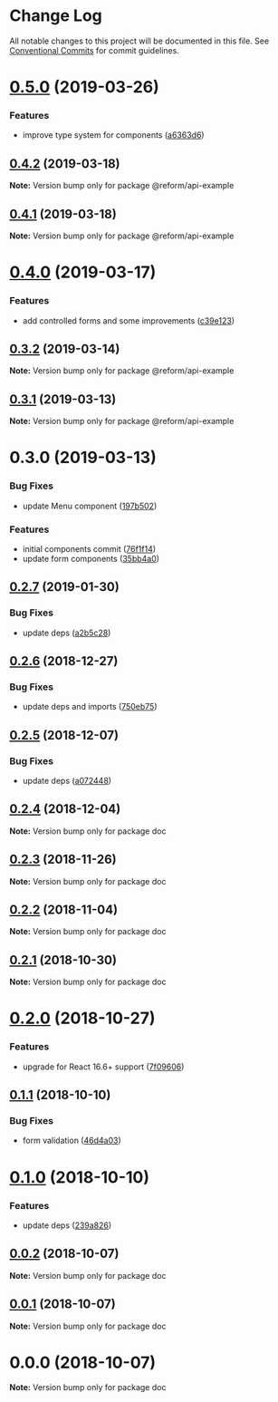 # Change Log

All notable changes to this project will be documented in this file.
See [Conventional Commits](https://conventionalcommits.org) for commit guidelines.

# [0.5.0](https://github.com/izatop/reform/compare/@reform/api-example@0.4.2...@reform/api-example@0.5.0) (2019-03-26)


### Features

* improve type system for components ([a6363d6](https://github.com/izatop/reform/commit/a6363d6))





## [0.4.2](https://github.com/izatop/reform/compare/@reform/api-example@0.4.1...@reform/api-example@0.4.2) (2019-03-18)

**Note:** Version bump only for package @reform/api-example





## [0.4.1](https://github.com/izatop/reform/compare/@reform/api-example@0.4.0...@reform/api-example@0.4.1) (2019-03-18)

**Note:** Version bump only for package @reform/api-example





# [0.4.0](https://github.com/izatop/reform/compare/@reform/api-example@0.3.2...@reform/api-example@0.4.0) (2019-03-17)


### Features

* add controlled forms and some improvements ([c39e123](https://github.com/izatop/reform/commit/c39e123))





## [0.3.2](https://github.com/izatop/reform/compare/@reform/api-example@0.3.1...@reform/api-example@0.3.2) (2019-03-14)

**Note:** Version bump only for package @reform/api-example





## [0.3.1](https://github.com/izatop/reform/compare/@reform/api-example@0.3.0...@reform/api-example@0.3.1) (2019-03-13)

**Note:** Version bump only for package @reform/api-example





# 0.3.0 (2019-03-13)


### Bug Fixes

* update Menu component ([197b502](https://github.com/izatop/reform/commit/197b502))


### Features

* initial components commit ([76f1f14](https://github.com/izatop/reform/commit/76f1f14))
* update form components ([35bb4a0](https://github.com/izatop/reform/commit/35bb4a0))





## [0.2.7](https://github.com/izatop/reform/compare/doc@0.2.6...doc@0.2.7) (2019-01-30)


### Bug Fixes

* update deps ([a2b5c28](https://github.com/izatop/reform/commit/a2b5c28))





## [0.2.6](https://github.com/izatop/reform/compare/doc@0.2.5...doc@0.2.6) (2018-12-27)


### Bug Fixes

* update deps and imports ([750eb75](https://github.com/izatop/reform/commit/750eb75))





## [0.2.5](https://github.com/izatop/reform/compare/doc@0.2.4...doc@0.2.5) (2018-12-07)


### Bug Fixes

* update deps ([a072448](https://github.com/izatop/reform/commit/a072448))





## [0.2.4](https://github.com/izatop/reform/compare/doc@0.2.3...doc@0.2.4) (2018-12-04)

**Note:** Version bump only for package doc





## [0.2.3](https://github.com/izatop/reform/compare/doc@0.2.2...doc@0.2.3) (2018-11-26)

**Note:** Version bump only for package doc





## [0.2.2](https://github.com/izatop/reform/compare/doc@0.2.1...doc@0.2.2) (2018-11-04)

**Note:** Version bump only for package doc





## [0.2.1](https://github.com/izatop/reform/compare/doc@0.2.0...doc@0.2.1) (2018-10-30)

**Note:** Version bump only for package doc





# [0.2.0](https://github.com/izatop/reform/compare/doc@0.1.1...doc@0.2.0) (2018-10-27)


### Features

* upgrade for React 16.6+ support ([7f09606](https://github.com/izatop/reform/commit/7f09606))





## [0.1.1](https://github.com/izatop/reform/compare/doc@0.1.0...doc@0.1.1) (2018-10-10)


### Bug Fixes

* form validation ([46d4a03](https://github.com/izatop/reform/commit/46d4a03))





# [0.1.0](https://github.com/izatop/reform/compare/doc@0.0.2...doc@0.1.0) (2018-10-10)


### Features

* update deps ([239a826](https://github.com/izatop/reform/commit/239a826))





## [0.0.2](https://github.com/izatop/reform/compare/doc@0.0.1...doc@0.0.2) (2018-10-07)

**Note:** Version bump only for package doc





## [0.0.1](https://github.com/izatop/reform/compare/doc@0.0.0...doc@0.0.1) (2018-10-07)

**Note:** Version bump only for package doc





# 0.0.0 (2018-10-07)

**Note:** Version bump only for package doc
